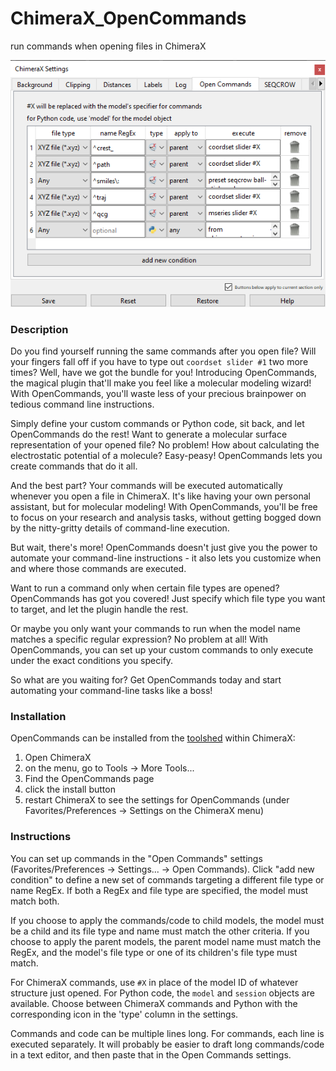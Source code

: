 # ChimeraX_OpenCommands
 run commands when opening files in ChimeraX
 
<img src="https://github.com/ajs99778/ChimeraX_OpenCommands/blob/main/Screenshot%202023-03-15%20230043.png?raw=true">

### Description
Do you find yourself running the same commands after you open file? Will your fingers fall off if you have to type out `coordset slider #1` two more times? Well, have we got the bundle for you! Introducing OpenCommands, the magical plugin that'll make you feel like a molecular modeling wizard! With OpenCommands, you'll waste less of your precious brainpower on tedious command line instructions.

Simply define your custom commands or Python code, sit back, and let OpenCommands do the rest! Want to generate a molecular surface representation of your opened file? No problem! How about calculating the electrostatic potential of a molecule? Easy-peasy! OpenCommands lets you create commands that do it all.

And the best part? Your commands will be executed automatically whenever you open a file in ChimeraX. It's like having your own personal assistant, but for molecular modeling! With OpenCommands, you'll be free to focus on your research and analysis tasks, without getting bogged down by the nitty-gritty details of command-line execution.

But wait, there's more! OpenCommands doesn't just give you the power to automate your command-line instructions - it also lets you customize when and where those commands are executed.

Want to run a command only when certain file types are opened? OpenCommands has got you covered! Just specify which file type you want to target, and let the plugin handle the rest.

Or maybe you only want your commands to run when the model name matches a specific regular expression? No problem at all! With OpenCommands, you can set up your custom commands to only execute under the exact conditions you specify.

So what are you waiting for? Get OpenCommands today and start automating your command-line tasks like a boss!

### Installation
OpenCommands can be installed from the <a href="https://cxtoolshed.rbvi.ucsf.edu/apps/chimeraxopencommands">toolshed</a> within ChimeraX:
1. Open ChimeraX
2. on the menu, go to Tools &rarr; More Tools...
3. Find the OpenCommands page
4. click the install button
5. restart ChimeraX to see the settings for OpenCommands (under Favorites/Preferences &rarr; Settings on the ChimeraX menu)


### Instructions
You can set up commands in the "Open Commands" settings (Favorites/Preferences &rarr; Settings... &rarr; Open Commands). Click "add new condition" to define a new set of commands targeting a different file type or name RegEx. If both a RegEx and file type are specified, the model must match both. 

If you choose to apply the commands/code to child models, the model must be a child and its file type and name must match the other criteria. If you choose to apply the parent models, the parent model name must match the RegEx, and the model's file type or one of its children's file type must match. 

For ChimeraX commands, use `#X` in place of the model ID of whatever structure just opened. For Python code, the `model` and `session` objects are available. Choose between ChimeraX commands and Python with the corresponding icon in the 'type' column in the settings.

Commands and code can be multiple lines long. For commands, each line is executed separately. It will probably be easier to draft long commands/code in a text editor, and then paste that in the Open Commands settings.
